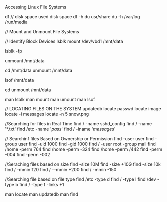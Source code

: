 Accessing Linux File Systems

df   // disk space used disk space 
df -h
du usr/share
du -h /var/log
/run/media

// Mount and Unmount File Systems

// Identify Block Devices
lsblk
mount /dev/vbd1 /mnt/data

lsblk -fp

unmount /mnt/data

cd /mnt/data
unmount /mnt/data

lsof /mnt/data

cd
unmount /mnt/data

man lsblk
man mount
man umount
man lsof

// LOCATING FILES ON THE SYSTEM
updatedb
locate passwd
locate image
locate -i messages
locate -n 5 snow.png


//Searching for files in Real Time
find / -name sshd_config
find / -name '*.txt'
find /etc -name '*pass*'
find / -iname '*messages*'

// Searchinf files Based on Ownership or Permission
find -user user
find -group user
find -uid 1000
find -gid 1000
find / -user root -group mail
find /home -perm 764
find /home -perm -324
find /home -perm /442
find -perm -004
find -perm -002


//Seraching files based on size
find -size 10M
find -size +10G
find -size 10k
find / -mmin 120
find / --mmin +200
find / -mmin -150

//Searching file based on file type
find /etc -type d
find / -type l
find /dev -type b
find / -type f -links +1

man locate
man updatedb
man find









